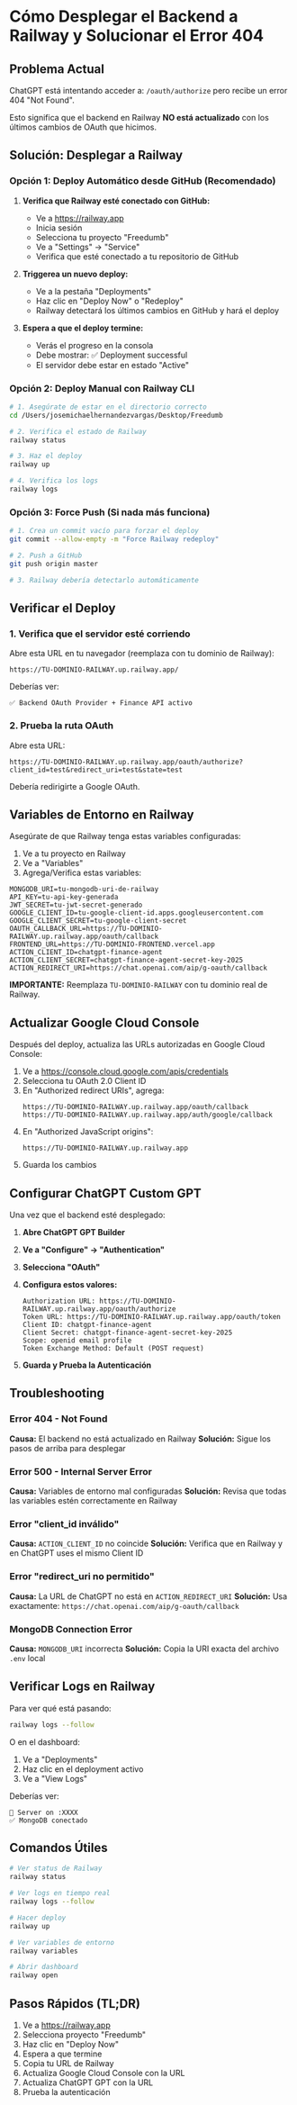 # Cómo Desplegar el Backend a Railway y Solucionar el Error 404

## Problema Actual

ChatGPT está intentando acceder a: `/oauth/authorize` pero recibe un error 404 "Not Found".

Esto significa que el backend en Railway **NO está actualizado** con los últimos cambios de OAuth que hicimos.

## Solución: Desplegar a Railway

### Opción 1: Deploy Automático desde GitHub (Recomendado)

1. **Verifica que Railway esté conectado con GitHub:**
   - Ve a https://railway.app
   - Inicia sesión
   - Selecciona tu proyecto "Freedumb"
   - Ve a "Settings" → "Service"
   - Verifica que esté conectado a tu repositorio de GitHub

2. **Triggerea un nuevo deploy:**
   - Ve a la pestaña "Deployments"
   - Haz clic en "Deploy Now" o "Redeploy"
   - Railway detectará los últimos cambios en GitHub y hará el deploy

3. **Espera a que el deploy termine:**
   - Verás el progreso en la consola
   - Debe mostrar: ✅ Deployment successful
   - El servidor debe estar en estado "Active"

### Opción 2: Deploy Manual con Railway CLI

```bash
# 1. Asegúrate de estar en el directorio correcto
cd /Users/josemichaelhernandezvargas/Desktop/Freedumb

# 2. Verifica el estado de Railway
railway status

# 3. Haz el deploy
railway up

# 4. Verifica los logs
railway logs
```

### Opción 3: Force Push (Si nada más funciona)

```bash
# 1. Crea un commit vacío para forzar el deploy
git commit --allow-empty -m "Force Railway redeploy"

# 2. Push a GitHub
git push origin master

# 3. Railway debería detectarlo automáticamente
```

## Verificar el Deploy

### 1. Verifica que el servidor esté corriendo

Abre esta URL en tu navegador (reemplaza con tu dominio de Railway):
```
https://TU-DOMINIO-RAILWAY.up.railway.app/
```

Deberías ver:
```
✅ Backend OAuth Provider + Finance API activo
```

### 2. Prueba la ruta OAuth

Abre esta URL:
```
https://TU-DOMINIO-RAILWAY.up.railway.app/oauth/authorize?client_id=test&redirect_uri=test&state=test
```

Debería redirigirte a Google OAuth.

## Variables de Entorno en Railway

Asegúrate de que Railway tenga estas variables configuradas:

1. Ve a tu proyecto en Railway
2. Ve a "Variables"
3. Agrega/Verifica estas variables:

```
MONGODB_URI=tu-mongodb-uri-de-railway
API_KEY=tu-api-key-generada
JWT_SECRET=tu-jwt-secret-generado
GOOGLE_CLIENT_ID=tu-google-client-id.apps.googleusercontent.com
GOOGLE_CLIENT_SECRET=tu-google-client-secret
OAUTH_CALLBACK_URL=https://TU-DOMINIO-RAILWAY.up.railway.app/oauth/callback
FRONTEND_URL=https://TU-DOMINIO-FRONTEND.vercel.app
ACTION_CLIENT_ID=chatgpt-finance-agent
ACTION_CLIENT_SECRET=chatgpt-finance-agent-secret-key-2025
ACTION_REDIRECT_URI=https://chat.openai.com/aip/g-oauth/callback
```

**IMPORTANTE:** Reemplaza `TU-DOMINIO-RAILWAY` con tu dominio real de Railway.

## Actualizar Google Cloud Console

Después del deploy, actualiza las URLs autorizadas en Google Cloud Console:

1. Ve a https://console.cloud.google.com/apis/credentials
2. Selecciona tu OAuth 2.0 Client ID
3. En "Authorized redirect URIs", agrega:
   ```
   https://TU-DOMINIO-RAILWAY.up.railway.app/oauth/callback
   https://TU-DOMINIO-RAILWAY.up.railway.app/auth/google/callback
   ```
4. En "Authorized JavaScript origins":
   ```
   https://TU-DOMINIO-RAILWAY.up.railway.app
   ```
5. Guarda los cambios

## Configurar ChatGPT Custom GPT

Una vez que el backend esté desplegado:

1. **Abre ChatGPT GPT Builder**
2. **Ve a "Configure" → "Authentication"**
3. **Selecciona "OAuth"**
4. **Configura estos valores:**

   ```
   Authorization URL: https://TU-DOMINIO-RAILWAY.up.railway.app/oauth/authorize
   Token URL: https://TU-DOMINIO-RAILWAY.up.railway.app/oauth/token
   Client ID: chatgpt-finance-agent
   Client Secret: chatgpt-finance-agent-secret-key-2025
   Scope: openid email profile
   Token Exchange Method: Default (POST request)
   ```

5. **Guarda y Prueba la Autenticación**

## Troubleshooting

### Error 404 - Not Found

**Causa:** El backend no está actualizado en Railway
**Solución:** Sigue los pasos de arriba para desplegar

### Error 500 - Internal Server Error

**Causa:** Variables de entorno mal configuradas
**Solución:** Revisa que todas las variables estén correctamente en Railway

### Error "client_id inválido"

**Causa:** `ACTION_CLIENT_ID` no coincide
**Solución:** Verifica que en Railway y en ChatGPT uses el mismo Client ID

### Error "redirect_uri no permitido"

**Causa:** La URL de ChatGPT no está en `ACTION_REDIRECT_URI`
**Solución:** Usa exactamente: `https://chat.openai.com/aip/g-oauth/callback`

### MongoDB Connection Error

**Causa:** `MONGODB_URI` incorrecta
**Solución:** Copia la URI exacta del archivo `.env` local

## Verificar Logs en Railway

Para ver qué está pasando:

```bash
railway logs --follow
```

O en el dashboard:
1. Ve a "Deployments"
2. Haz clic en el deployment activo
3. Ve a "View Logs"

Deberías ver:
```
🚀 Server on :XXXX
✅ MongoDB conectado
```

## Comandos Útiles

```bash
# Ver status de Railway
railway status

# Ver logs en tiempo real
railway logs --follow

# Hacer deploy
railway up

# Ver variables de entorno
railway variables

# Abrir dashboard
railway open
```

## Pasos Rápidos (TL;DR)

1. Ve a https://railway.app
2. Selecciona proyecto "Freedumb"
3. Haz clic en "Deploy Now"
4. Espera a que termine
5. Copia tu URL de Railway
6. Actualiza Google Cloud Console con la URL
7. Actualiza ChatGPT GPT con la URL
8. Prueba la autenticación
